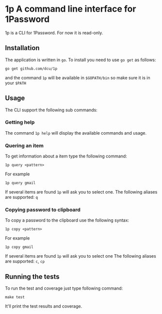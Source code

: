 # 1p A command line interface for 1Password

1p is a CLI for 1Password. For now it is read-only.

## Installation
The application is written in `go`. To install you need to use `go get` as follows:

    go get github.com/dcu/1p

and the command `1p` will be available in `$GOPATH/bin` so make sure it is in your `$PATH`

## Usage

The CLI support the following sub commands:

### Getting help

The command `1p help` will display the available commands and usage.

### Quering an item

To get information about a item type the following command:

    1p query <pattern>

For example

    1p query gmail

If several items are found `1p` will ask you to select one.
The following aliases are supported: `q`


### Copying password to clipboard

To copy a password to the clipboard use the following syntax:

    1p copy <pattern>

For example

    1p copy gmail

If several items are found `1p` will ask you to select one
The following aliases are supported: `c`, `cp`

## Running the tests

To run the test and coverage just type following command:

    make test

It'll print the test results and coverage.

